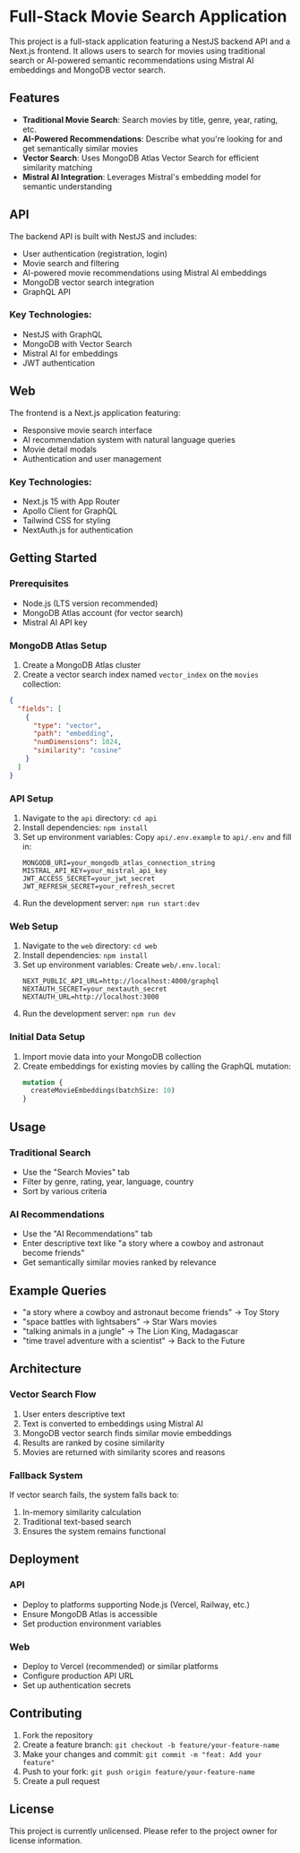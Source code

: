 # Full-Stack Movie Search Application

This project is a full-stack application featuring a NestJS backend API and a Next.js frontend. It allows users to search for movies using traditional search or AI-powered semantic recommendations using Mistral AI embeddings and MongoDB vector search.

## Features

- **Traditional Movie Search**: Search movies by title, genre, year, rating, etc.
- **AI-Powered Recommendations**: Describe what you're looking for and get semantically similar movies
- **Vector Search**: Uses MongoDB Atlas Vector Search for efficient similarity matching
- **Mistral AI Integration**: Leverages Mistral's embedding model for semantic understanding

## API

The backend API is built with NestJS and includes:

- User authentication (registration, login)
- Movie search and filtering
- AI-powered movie recommendations using Mistral AI embeddings
- MongoDB vector search integration
- GraphQL API

### Key Technologies:
- NestJS with GraphQL
- MongoDB with Vector Search
- Mistral AI for embeddings
- JWT authentication

## Web

The frontend is a Next.js application featuring:

- Responsive movie search interface
- AI recommendation system with natural language queries
- Movie detail modals
- Authentication and user management

### Key Technologies:
- Next.js 15 with App Router
- Apollo Client for GraphQL
- Tailwind CSS for styling
- NextAuth.js for authentication

## Getting Started

### Prerequisites

- Node.js (LTS version recommended)
- MongoDB Atlas account (for vector search)
- Mistral AI API key

### MongoDB Atlas Setup

1. Create a MongoDB Atlas cluster
2. Create a vector search index named `vector_index` on the `movies` collection:

```json
{
  "fields": [
    {
      "type": "vector",
      "path": "embedding",
      "numDimensions": 1024,
      "similarity": "cosine"
    }
  ]
}
```

### API Setup

1. Navigate to the `api` directory: `cd api`
2. Install dependencies: `npm install`
3. Set up environment variables: Copy `api/.env.example` to `api/.env` and fill in:
   ```
   MONGODB_URI=your_mongodb_atlas_connection_string
   MISTRAL_API_KEY=your_mistral_api_key
   JWT_ACCESS_SECRET=your_jwt_secret
   JWT_REFRESH_SECRET=your_refresh_secret
   ```
4. Run the development server: `npm run start:dev`

### Web Setup

1. Navigate to the `web` directory: `cd web`
2. Install dependencies: `npm install`
3. Set up environment variables: Create `web/.env.local`:
   ```
   NEXT_PUBLIC_API_URL=http://localhost:4000/graphql
   NEXTAUTH_SECRET=your_nextauth_secret
   NEXTAUTH_URL=http://localhost:3000
   ```
4. Run the development server: `npm run dev`

### Initial Data Setup

1. Import movie data into your MongoDB collection
2. Create embeddings for existing movies by calling the GraphQL mutation:
   ```graphql
   mutation {
     createMovieEmbeddings(batchSize: 10)
   }
   ```

## Usage

### Traditional Search
- Use the "Search Movies" tab
- Filter by genre, rating, year, language, country
- Sort by various criteria

### AI Recommendations
- Use the "AI Recommendations" tab
- Enter descriptive text like "a story where a cowboy and astronaut become friends"
- Get semantically similar movies ranked by relevance

## Example Queries

- "a story where a cowboy and astronaut become friends" → Toy Story
- "space battles with lightsabers" → Star Wars movies
- "talking animals in a jungle" → The Lion King, Madagascar
- "time travel adventure with a scientist" → Back to the Future

## Architecture

### Vector Search Flow
1. User enters descriptive text
2. Text is converted to embeddings using Mistral AI
3. MongoDB vector search finds similar movie embeddings
4. Results are ranked by cosine similarity
5. Movies are returned with similarity scores and reasons

### Fallback System
If vector search fails, the system falls back to:
1. In-memory similarity calculation
2. Traditional text-based search
3. Ensures the system remains functional

## Deployment

### API
- Deploy to platforms supporting Node.js (Vercel, Railway, etc.)
- Ensure MongoDB Atlas is accessible
- Set production environment variables

### Web
- Deploy to Vercel (recommended) or similar platforms
- Configure production API URL
- Set up authentication secrets

## Contributing

1. Fork the repository
2. Create a feature branch: `git checkout -b feature/your-feature-name`
3. Make your changes and commit: `git commit -m "feat: Add your feature"`
4. Push to your fork: `git push origin feature/your-feature-name`
5. Create a pull request

## License

This project is currently unlicensed. Please refer to the project owner for license information.